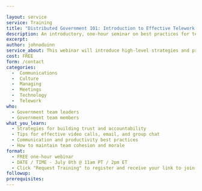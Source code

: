 ```yaml
---

layout: service
service: Training
title: "Distributed Government 101: Introduction to Effective Telework in Government"
description: An introductory, one-hour seminar on best practices for telework/remote teams
excerpt: 
author: johnoduinn
service_about: This webinar will introduce high-level strategies and practical tips to help government teams work effectively together while physically apart. Presented by John O’Duinn, author of “Distributed Teams.”
cost: FREE 
form: /contact
categories:
  -  Communications
  -  Culture
  -  Managing
  -  Meetings
  -  Technology
  -  Telework
who:
  - Government team leaders
  - Government team members
what_you_learn:
  - Strategies for building trust and accountability
  - Tips for effective video calls, email, and group chat
  - Communication and productivity best practices
  - How to maintain team cohesion and morale
format:
  - FREE one-hour webinar
  - DATE / TIME - July 8th @ 11am PT / 2pm ET
  - Click "Request Training" to register and receive your link to join
followup:
prerequisites: 
---
```

